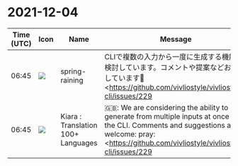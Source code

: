 # 2021-12-04

|Time (UTC)|Icon|Name|Message|
|---|---|---|---|
|06:45|![](https://secure.gravatar.com/avatar/1ac180f0868137292905c311b5fff781.jpg?s=72&d=https%3A%2F%2Fa.slack-edge.com%2Fdf10d%2Fimg%2Favatars%2Fava_0021-72.png)|spring-raining|CLIで複数の入力から一度に生成する機能を検討しています。コメントや提案などお待ちしています🙏 <https://github.com/vivliostyle/vivliostyle-cli/issues/229|https://github.com/vivliostyle/vivliostyle-cli/issues/229><br><blockquote>*About*<br><br>The Vivliostyle CLI has the ability to combine multiple documents into a single publication. However, when considering automation, I found that we needed to be able to generate multiple publications independently. I propose the function to generate multiple publications with single command execution. (`vivliostyle build` only).<br><br>Vivliostyle CLIは、複数のドキュメントを1つの出版物にまとめる機能があります。しかし、自動化を検討する場合、複数の出版物を独立して生成できる必要だということが分かりました。一度のコマンド実行で、複数の出版物を生成する機能を提案します。(`vivliostyle build` のみ)<br><br>*Example config of proposal*<br><br>Simply convert to an array! (looks like to configs of <https://rollupjs.org/guide/en/|Rollup> one)<br><br><pre>module.exports = [{<br>  title: 'Doc 1',<br>  entry: 'src/doc1.md',<br>  output: [<br>    'dist/draft1.pdf',<br>  ],<br>}, {<br>  title: 'Doc 2',<br>  entry: 'src/doc2.md',<br>  output: [<br>    'dist/draft2.pdf',<br>    'dist/draft2_webpub',<br>  ],<br>}];</pre></blockquote>|
|06:45|![](https://avatars.slack-edge.com/2021-08-02/2324149410423_2aa7423c4133ecb9f168_72.png)|Kiara : Translation 100+ Languages|🇬🇧: We are considering the ability to generate from multiple inputs at once with the CLI. Comments and suggestions are welcome: pray: <https://github.com/vivliostyle/vivliostyle-cli/issues/229 | https://github.com/vivliostyle/vivliostyle-cli/issues/229>|
